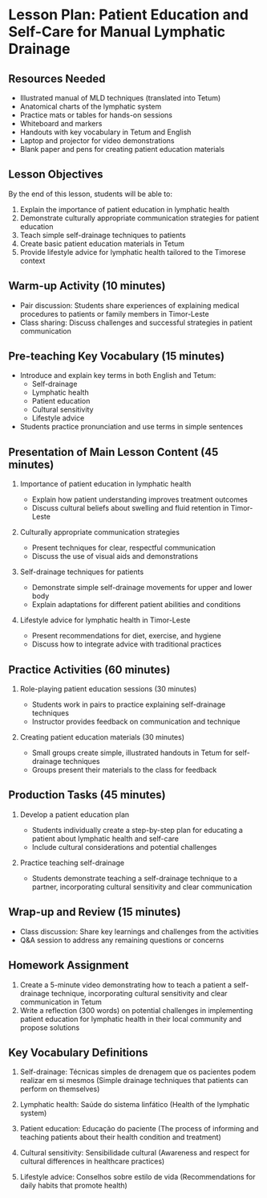 # Lesson Plan: Patient Education and Self-Care for Manual Lymphatic Drainage

## Resources Needed

- Illustrated manual of MLD techniques (translated into Tetum)
- Anatomical charts of the lymphatic system
- Practice mats or tables for hands-on sessions
- Whiteboard and markers
- Handouts with key vocabulary in Tetum and English
- Laptop and projector for video demonstrations
- Blank paper and pens for creating patient education materials

## Lesson Objectives

By the end of this lesson, students will be able to:
1. Explain the importance of patient education in lymphatic health
2. Demonstrate culturally appropriate communication strategies for patient education
3. Teach simple self-drainage techniques to patients
4. Create basic patient education materials in Tetum
5. Provide lifestyle advice for lymphatic health tailored to the Timorese context

## Warm-up Activity (10 minutes)

- Pair discussion: Students share experiences of explaining medical procedures to patients or family members in Timor-Leste
- Class sharing: Discuss challenges and successful strategies in patient communication

## Pre-teaching Key Vocabulary (15 minutes)

- Introduce and explain key terms in both English and Tetum:
  * Self-drainage
  * Lymphatic health
  * Patient education
  * Cultural sensitivity
  * Lifestyle advice
- Students practice pronunciation and use terms in simple sentences

## Presentation of Main Lesson Content (45 minutes)

1. Importance of patient education in lymphatic health
   - Explain how patient understanding improves treatment outcomes
   - Discuss cultural beliefs about swelling and fluid retention in Timor-Leste

2. Culturally appropriate communication strategies
   - Present techniques for clear, respectful communication
   - Discuss the use of visual aids and demonstrations

3. Self-drainage techniques for patients
   - Demonstrate simple self-drainage movements for upper and lower body
   - Explain adaptations for different patient abilities and conditions

4. Lifestyle advice for lymphatic health in Timor-Leste
   - Present recommendations for diet, exercise, and hygiene
   - Discuss how to integrate advice with traditional practices

## Practice Activities (60 minutes)

1. Role-playing patient education sessions (30 minutes)
   - Students work in pairs to practice explaining self-drainage techniques
   - Instructor provides feedback on communication and technique

2. Creating patient education materials (30 minutes)
   - Small groups create simple, illustrated handouts in Tetum for self-drainage techniques
   - Groups present their materials to the class for feedback

## Production Tasks (45 minutes)

1. Develop a patient education plan
   - Students individually create a step-by-step plan for educating a patient about lymphatic health and self-care
   - Include cultural considerations and potential challenges

2. Practice teaching self-drainage
   - Students demonstrate teaching a self-drainage technique to a partner, incorporating cultural sensitivity and clear communication

## Wrap-up and Review (15 minutes)

- Class discussion: Share key learnings and challenges from the activities
- Q&A session to address any remaining questions or concerns

## Homework Assignment

1. Create a 5-minute video demonstrating how to teach a patient a self-drainage technique, incorporating cultural sensitivity and clear communication in Tetum
2. Write a reflection (300 words) on potential challenges in implementing patient education for lymphatic health in their local community and propose solutions

## Key Vocabulary Definitions

1. Self-drainage: Técnicas simples de drenagem que os pacientes podem realizar em si mesmos (Simple drainage techniques that patients can perform on themselves)

2. Lymphatic health: Saúde do sistema linfático (Health of the lymphatic system)

3. Patient education: Educação do paciente (The process of informing and teaching patients about their health condition and treatment)

4. Cultural sensitivity: Sensibilidade cultural (Awareness and respect for cultural differences in healthcare practices)

5. Lifestyle advice: Conselhos sobre estilo de vida (Recommendations for daily habits that promote health)